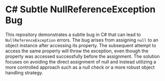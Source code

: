 # C# Subtle NullReferenceException Bug

This repository demonstrates a subtle bug in C# that can lead to `NullReferenceException` errors. The bug arises from assigning `null` to an object instance after accessing its property.  The subsequent attempt to access the same property will throw the exception, even though the property was accessed successfully before the assignment.  The solution focuses on avoiding the direct assignment of null and instead utilizing a more controlled approach such as a null check or a more robust object handling strategy. 